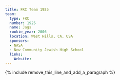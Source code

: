 ```yaml
---
title: FRC Team 1925
team:
  type: FRC
  number: 1925
  name: Jags
  rookie_year: 2006
  location: West Hills, CA, USA
  sponsors:
  - NASA
  - New Community Jewish High School
  links:
    Website:
---
```


{% include remove_this_line_and_add_a_paragraph %}